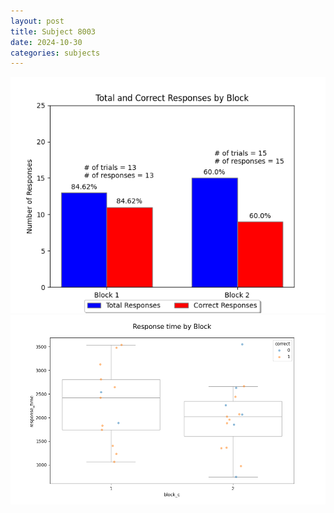 ```yaml
---
layout: post
title: Subject 8003
date: 2024-10-30
categories: subjects
---
```


![](data/8003/run-5/8003_ATS_responses.png)
![](data/8003/run-5/8003_ATS_rt.png)
